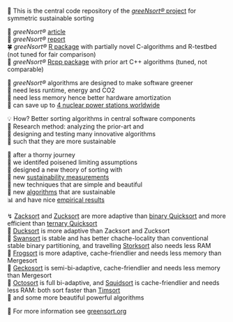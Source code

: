 🏡 This is the central code repository of the [*greeNsort®* project](www.greensort.org) for symmetric sustainable sorting  

📰 *greeNsort®* [article](https://github.com/greeNsort/greeNsort.article/)  
📖 *greeNsort®* [report](https://github.com/greeNsort/greeNsort.report/)  
🍀 *greeNsort®* [R package](https://github.com/greeNsort/greeNsort.R/) with partially novel C-algorithms and R-testbed (not tuned for fair comparison)  
🍁 *greeNsort®* [Rcpp package](https://github.com/greeNsort/greeNsort.Rcpp/) with prior art C++ algorithms (tuned, not comparable)  

🌱 *greeNsort®* algorithms are designed to make software greener  
🌿 need less runtime, energy and CO2  
🌳 need less memory hence better hardware amortization  
🔋 can save up to [4 nuclear power stations worldwide](https://greensort.org/WhyWhatHowmuch.html)  

💡 How? Better sorting algorithms in central software components  
🚂 Research method: analyzing the prior-art and  
🚀 designing and testing many innovative algorithms  
🚴 such that they are more sustainable  

🌵 after a thorny journey  
🍄 we identifed poisened limiting assumptions  
🌻 designed a new theory of sorting with  
📐 new [sustainability measurements](https://greensort.org/GSF_SCI.html)  
🎨 new techniques that are simple and beautiful  
🔧 new [algorithms](https://greensort.org/portfolio.html) that are sustainable  
📊 and have nice [empirical results](https://greensort.org/results.html)  

↯ [Zacksort](https://greensort.org/glossary.html#zacksort) and [Zucksort](https://greensort.org/glossary.html#zucksort) are more adaptive than [binary Quicksort](https://greensort.org/glossary.html#quicksort2) and more efficient than [ternary Quicksort](https://greensort.org/glossary.html#quicksort3)  
🦆 [Ducksort](https://greensort.org/glossary.html#ducksort) is more adaptive than Zacksort and Zucksort  
🦢 [Swansort](https://greensort.org/glossary.html#swansort) is stable and has better chache-locality than conventional stable binary partitioning, and travelling [Storksort](https://greensort.org/glossary.html#storksort) also needs less RAM  
🐸 [Frogsort](https://greensort.org/glossary.html#frogsort) is more adaptive, cache-friendlier and needs less memory than Mergesort  
🦎 [Geckosort](https://greensort.org/glossary.html#geckosort) is semi-bi-adaptive, cache-friendlier and needs less memory than Mergesort  
🦑 [Octosort](https://greensort.org/glossary.html#octosort) is full bi-adaptive, and [Squidsort](https://greensort.org/glossary.html#squidsort) is cache-friendlier and needs less RAM: both sort faster than [Timsort](https://greensort.org/glossary.html#timsort)  
🦚 and some more beautiful powerful algorithms  
<!-- 🦤 even the extinct Dodosort was re-surrected  -->

🔭 For more information see [greensort.org](www.greensort.org)  
